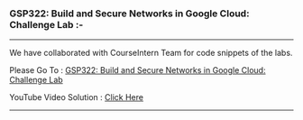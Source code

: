 ### GSP322: Build and Secure Networks in Google Cloud: Challenge Lab :-

----------------------------------------------------------------------------------------------------------------------------------------------

We have collaborated with CourseIntern Team for code snippets of the labs.

Please Go To : [GSP322: Build and Secure Networks in Google Cloud: Challenge Lab](https://www.courseintern.com/post/qwiklabs/challenge-labs/gsp322-build-and-secure-networks-in-google-cloud/)

YouTube Video Solution : [Click Here](https://bit.ly/3nMGKXu)

----------------------------------------------------------------------------------------------------------------------------------------------
